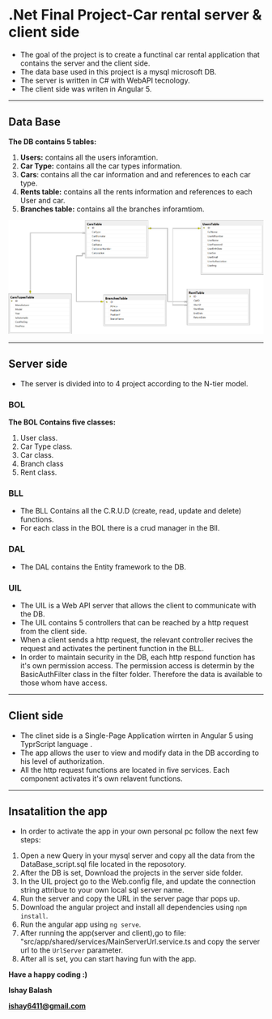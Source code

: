 
# .Net Final Project-Car rental server & client side



* The goal of the project is to create a functinal car rental application that contains the server and the client side.
* The  data base used in this project is a mysql microsoft DB.
* The server is written in C# with WebAPI tecnology.
* The client side was writen in Angular 5.

***
## Data Base
**The DB contains 5 tables:**
 1. **Users:** contains all the users inforamtion.
 2. **Car Type:** contains all the car types information.
 3. **Cars**: contains all the car information and and references to each car type.
 4. **Rents table:** contains all the rents information and references to each User and car.
 5. **Branches table:** contains all the branches inforamtiom. 
 
 
 ![Screenshot](DB_diagram.png)
 
***

## Server side
* The server is divided into to 4 project according to the N-tier model.

### BOL
**The BOL Contains five classes:** 
1. User class.
2. Car Type class.
3. Car class.
4. Branch class
5. Rent class.

### BLL
* The BLL Contains all the C.R.U.D (create, read, update and delete) functions.
* For each class in the BOL there is a crud manager in the Bll.

### DAL
* The DAL contains the Entity framework to the DB.

### UIL
* The UIL is a Web API server that allows the client to communicate with the DB.
* The UIL contains 5 controllers that can be reached by a http request from the client side.
* When a client sends a http request, the relevant controller recives the request and activates the pertinent function in the BLL.
* In order to maintain security in the DB, each http respond function has it's own permission access. The permission access is determin by the BasicAuthFilter class in the filter folder. Therefore the data is available to those whom have access.
 
***
## Client side
* The clinet side is a Single-Page Application wirrten in Angular 5 using TyprScript language .
* The app allows the user to view and modify data in the DB according to his level of authorization. 
* All the http request functions are located in five services. Each component activates it's own relavent functions.  


***
## Insatalition the app
* In order to activate the app in your own personal pc follow the next few steps:
1. Open a new Query in your mysql server and copy all the data from the DataBase_script.sql file located in the reposotory.
2. After the DB is set, Download the projects in the server side folder.
4. In the UIL project go to the Web.config file, and update the connection string attribue to your own local sql server name.
3. Run the server and copy the URL in the server page thar pops up.
4. Download the angular project and install all dependencies using  ``` npm install ```.
5. Run the angular app using ``` ng serve ```.
6. After running the app(server and client),go to file: "src/app/shared/services/MainServerUrl.service.ts
   and copy the server url to the ```UrlServer``` parameter.
7. After all is set, you can start having fun with the app.


**Have a happy coding :)**

**Ishay Balash** 

**ishay6411@gmail.com**



 









